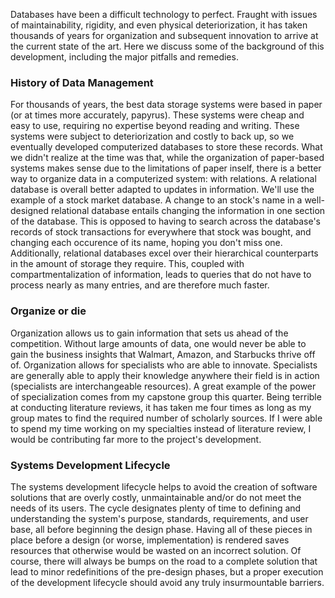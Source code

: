 Databases have been a difficult technology to perfect.
Fraught with issues of maintainability, rigidity, and even physical deteriorization, it has taken thousands of years for organization and subsequent innovation to arrive at the current state of the art.
Here we discuss some of the background of this development, including the major pitfalls and remedies.

### History of Data Management
For thousands of years, the best data storage systems were based in paper (or at times more accurately, papyrus). These systems were cheap and easy to use, requiring no expertise beyond reading and writing.
These systems were subject to deteriorization and costly to back up, so we eventually developed computerized databases to store these records.
What we didn't realize at the time was that, while the organization of paper-based systems makes sense due to the limitations of paper inself, there is a better way to organize data in a computerized system: with relations.
A relational database is overall better adapted to updates in information. We'll use the example of a stock market database. A change to an stock's name in a well-designed relational database entails changing the information in one section of the database.
This is opposed to having to search across the database's records of stock transactions for everywhere that stock was bought, and changing each occurence of its name, hoping you don't miss one.
Additionally, relational databases excel over their hierarchical counterparts in the amount of storage they require.
This, coupled with compartmentalization of information, leads to queries that do not have to process nearly as many entries, and are therefore much faster.


### Organize or die
Organization allows us to gain information that sets us ahead of the competition. Without large amounts of data, one would never be able to gain the business insights that Walmart, Amazon, and Starbucks thrive off of.
Organization allows for specialists who are able to innovate.
Specialists are generally able to apply their knowledge anywhere their field is in action (specialists are interchangeable resources).
A great example of the power of specialization comes from my capstone group this quarter. Being terrible at conducting literature reviews, it has taken me four times as long as my group mates to find the required number of scholarly sources. If I were able to spend my time working on my specialties instead of literature review, I would be contributing far more to the project's development.


### Systems Development Lifecycle
The systems development lifecycle helps to avoid the creation of software solutions that are overly costly, unmaintainable and/or do not meet the needs of its users. The cycle designates plenty of time to defining and understanding the system's purpose, standards, requirements, and user base, all before beginning the design phase. Having all of these pieces in place before a design (or worse, implementation) is rendered saves resources that otherwise would be wasted on an incorrect solution. Of course, there will always be bumps on the road to a complete solution that lead to minor redefinitions of the pre-design phases, but a proper execution of the development lifecycle should avoid any truly insurmountable barriers.